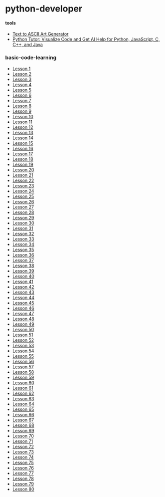 # python-developer

#### tools
- [Text to ASCII Art Generator](https://patorjk.com/software/taag/)
- [Python Tutor: Visualize Code and Get AI Help for Python, JavaScript, C, C++, and Java](https://pythontutor.com/visualize.html#mode=edit)


 
### basic-code-learning
- [Lesson 1]()
- [Lesson 2]()
- [Lesson 3]()
- [Lesson 4]()
- [Lesson 5]()
- [Lesson 6]()
- [Lesson 7]()
- [Lesson 8](https://github.com/devliwa/python-lesson-8)
- [Lesson 9](https://github.com/devliwa/python-lesson-9)
- [Lesson 10](https://github.com/devliwa/python-lesson-10)
- [Lesson 11](https://github.com/devliwa/python-lesson-11)
- [Lesson 12](https://github.com/devliwa/python-lesson-12)
- [Lesson 13](https://github.com/devliwa/python-lesson-13)
- [Lesson 14](https://github.com/devliwa/python-lesson-14)
- [Lesson 15](https://github.com/devliwa/python-lesson-15)
- [Lesson 16](https://github.com/devliwa/python-lesson-16)
- [Lesson 17]()
- [Lesson 18]()
- [Lesson 19]()
- [Lesson 20]()
- [Lesson 21]()
- [Lesson 22]()
- [Lesson 23]()
- [Lesson 24]()
- [Lesson 25]()
- [Lesson 26]()
- [Lesson 27]()
- [Lesson 28]()
- [Lesson 29]()
- [Lesson 30]()
- [Lesson 31]()
- [Lesson 32]()
- [Lesson 33]()
- [Lesson 34]()
- [Lesson 35]()
- [Lesson 36]()
- [Lesson 37]()
- [Lesson 38]()
- [Lesson 39]()
- [Lesson 40]()
- [Lesson 41]()
- [Lesson 42]()
- [Lesson 43]()
- [Lesson 44]()
- [Lesson 45]()
- [Lesson 46]()
- [Lesson 47]()
- [Lesson 48]()
- [Lesson 49]()
- [Lesson 50]()
- [Lesson 51]()
- [Lesson 52]()
- [Lesson 53]()
- [Lesson 54]()
- [Lesson 55]()
- [Lesson 56]()
- [Lesson 57]()
- [Lesson 58]()
- [Lesson 59]()
- [Lesson 60]()
- [Lesson 61]()
- [Lesson 62]()
- [Lesson 63]()
- [Lesson 64]()
- [Lesson 65]()
- [Lesson 66]()
- [Lesson 67]()
- [Lesson 68]()
- [Lesson 69]()
- [Lesson 70]()
- [Lesson 71]()
- [Lesson 72]()
- [Lesson 73]()
- [Lesson 74]()
- [Lesson 75]()
- [Lesson 76]()
- [Lesson 77]()
- [Lesson 78]()
- [Lesson 79]()
- [Lesson 80]()
